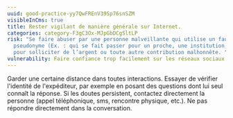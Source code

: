 ```yaml
---
uuid: good-practice-yy7QwFREnV39Sp76snSZM
visibleInCms: true
title: Rester vigilant de manière générale sur Internet.
categories: category-F3gC3Ox-MJpGbDCgSltLP
risk: "Se faire abuser par une personne malveillante qui utilise un faux
  pseudonyme (Ex. : qui se fait passer pour un proche, une institution, etc)
  pour solliciter de l’argent ou toute autre contribution malhonnête. "
vulnerability: Faire confiance trop facilement sur les réseaux sociaux.
---
```

Garder une certaine distance dans toutes interactions. Essayer de vérifier l'identité de l'expéditeur, par exemple en posant des questions dont lui seul connaît la réponse. Si les doutes persistent, contactez directement la personne (appel téléphonique, sms, rencontre physique, etc.). Ne pas répondre directement dans la conversation.